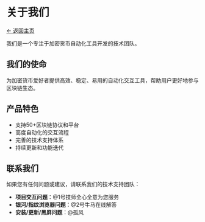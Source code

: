 # 关于我们

[← 返回主页](../README.md)

我们是一个专注于加密货币自动化工具开发的技术团队。

## 我们的使命

为加密货币爱好者提供高效、稳定、易用的自动化交互工具，帮助用户更好地参与区块链生态。

## 产品特色

- 支持50+区块链协议和平台
- 高度自动化的交互流程
- 完善的技术支持体系
- 持续更新和功能迭代

## 联系我们

如果您有任何问题或建议，请联系我们的技术支持团队：

- **项目交互问题**：@1号技师全心全意为您服务
- **银河/指纹浏览器问题**：@2号牛马在线解答
- **安装/更新/黑屏问题**：@孤风